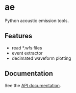 ae
==

Python acoustic emission tools.

Features
--------

* read *.wfs files
* event extractor
* decimated waveform plotting

Documentation
-------------

See the [API documentation](http://jove1.github.io/ae/).
